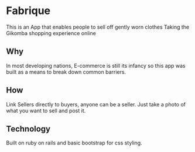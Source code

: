 # Fabrique
This is an App that enables people to sell off gently worn clothes
Taking the Gikomba shopping experience online

## Why
In most developing nations, E-commerce is still its infancy so this app was built as a means to break down common barriers.

## How
Link Sellers directly to buyers, anyone can be a seller. Just take a photo of what you want to sell and post it.

## Technology
Built on ruby on rails and basic bootstrap for css styling.